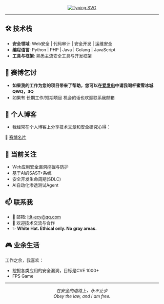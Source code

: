 <div align="center">

<!-- dynamic typing effect 动态打字效果 -->
<a href="https://git.io/typing-svg">
  <img src="https://readme-typing-svg.demolab.com?font=Lekton&weight=700&size=25&pause=1000&color=BE5EF7&center=true&width=435&lines=EVAL(%22Hi!I_Am_LTLTLXEY%22);;" alt="Typing SVG" />
</a>

</div>

---

## 🛠️ 技术栈

- **安全领域**: Web安全 | 代码审计 | 安全开发 | 运维安全
- **编程语言**: Python | PHP | Java | Golang | JavaScript
- **工具与框架**: 熟悉主流安全工具与开发框架

## 🍚 赛博乞讨

- **如果我的工作为您的项目带来了帮助，您可以在[爱发电](https://www.ifdian.net/a/ltltlxey)中请我喝杯蜜雪冰城QWQ，3Q**
- 如果有 长期工作/短期项目 机会的话也欢迎联系我邮箱

## 📝 个人博客

* 我经常在个人博客上分享技术文章和安全研究心得：

🔗 [赛博名片](https://ltlt.cc)

## 🎯 当前关注

- Web应用安全漏洞挖掘与防护
- 基于AI的SAST+系统
- 安全开发生命周期(SDLC)
- AI自动化渗透测试Agent

## 📫 联系我

- 📧 邮箱: ltlt-ecy@qq.com
- 💼 欢迎技术交流与合作
- ✨ **White Hat. Ethical only. No gray areas.**

## 🎮 业余生活

工作之余，我喜欢：
- 挖掘各类应用的安全漏洞，目标是CVE 1000+
- FPS Game
---

<div align="center">

_在安全的道路上，永不止步_
</br>
_Obey the law, and I am free._

</div>
